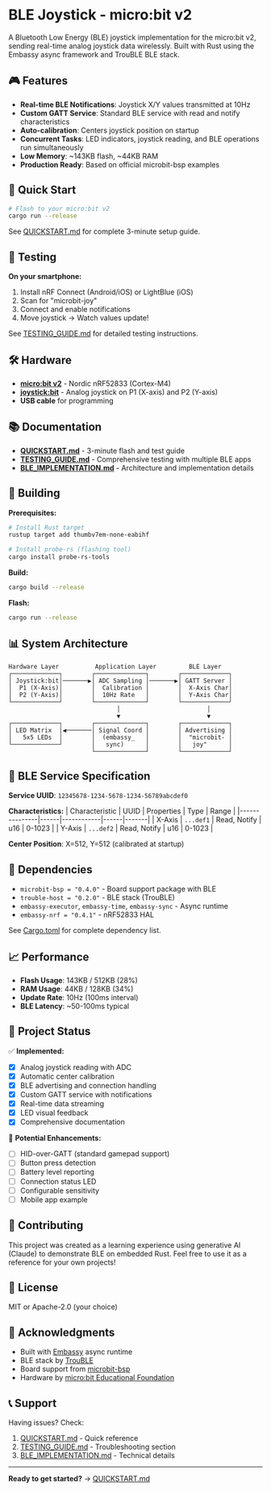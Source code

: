 # BLE Joystick - micro:bit v2

A Bluetooth Low Energy (BLE) joystick implementation for the micro:bit v2, sending real-time analog joystick data wirelessly. Built with Rust using the Embassy async framework and TrouBLE BLE stack.

## 🎮 Features

- **Real-time BLE Notifications**: Joystick X/Y values transmitted at 10Hz
- **Custom GATT Service**: Standard BLE service with read and notify characteristics
- **Auto-calibration**: Centers joystick position on startup
- **Concurrent Tasks**: LED indicators, joystick reading, and BLE operations run simultaneously
- **Low Memory**: ~143KB flash, ~44KB RAM
- **Production Ready**: Based on official microbit-bsp examples

## 🚀 Quick Start

```bash
# Flash to your micro:bit v2
cargo run --release
```

See [QUICKSTART.md](QUICKSTART.md) for complete 3-minute setup guide.

## 📱 Testing

**On your smartphone:**
1. Install nRF Connect (Android/iOS) or LightBlue (iOS)
2. Scan for "microbit-joy"
3. Connect and enable notifications
4. Move joystick → Watch values update!

See [TESTING_GUIDE.md](TESTING_GUIDE.md) for detailed testing instructions.

## 🛠️ Hardware

- **[micro:bit v2](https://microbit.org)** - Nordic nRF52833 (Cortex-M4)
- **[joystick:bit](https://wiki.elecfreaks.com/en/microbit/expansion-board/joystick-bit-v2/)** - Analog joystick on P1 (X-axis) and P2 (Y-axis)
- **USB cable** for programming

## 📚 Documentation

- **[QUICKSTART.md](QUICKSTART.md)** - 3-minute flash and test guide
- **[TESTING_GUIDE.md](TESTING_GUIDE.md)** - Comprehensive testing with multiple BLE apps
- **[BLE_IMPLEMENTATION.md](BLE_IMPLEMENTATION.md)** - Architecture and implementation details

## 🔧 Building

**Prerequisites:**
```bash
# Install Rust target
rustup target add thumbv7em-none-eabihf

# Install probe-rs (flashing tool)
cargo install probe-rs-tools
```

**Build:**
```bash
cargo build --release
```

**Flash:**
```bash
cargo run --release
```

## 📊 System Architecture

```
Hardware Layer          Application Layer         BLE Layer
┌─────────────┐        ┌──────────────┐        ┌─────────────┐
│ Joystick:bit│───────▶│ ADC Sampling │───────▶│ GATT Server │
│  P1 (X-Axis)│        │  Calibration │        │  X-Axis Char│
│  P2 (Y-Axis)│        │  10Hz Rate   │        │  Y-Axis Char│
└─────────────┘        └──────────────┘        └─────────────┘
                              │                        │
                              ▼                        ▼
┌─────────────┐        ┌──────────────┐        ┌─────────────┐
│ LED Matrix  │◀───────│ Signal Coord │        │ Advertising │
│   5x5 LEDs  │        │  (embassy_   │        │  "microbit- │
└─────────────┘        │   sync)      │        │   joy"      │
                       └──────────────┘        └─────────────┘
```

## 🔌 BLE Service Specification

**Service UUID**: `12345678-1234-5678-1234-56789abcdef0`

**Characteristics:**
| Characteristic | UUID | Properties | Type | Range |
|---------------|------|------------|------|-------|
| X-Axis | `...def1` | Read, Notify | u16 | 0-1023 |
| Y-Axis | `...def2` | Read, Notify | u16 | 0-1023 |

**Center Position**: X=512, Y=512 (calibrated at startup)

## 🧩 Dependencies

- `microbit-bsp = "0.4.0"` - Board support package with BLE
- `trouble-host = "0.2.0"` - BLE stack (TrouBLE)
- `embassy-executor`, `embassy-time`, `embassy-sync` - Async runtime
- `embassy-nrf = "0.4.1"` - nRF52833 HAL

See [Cargo.toml](Cargo.toml) for complete dependency list.

## 📈 Performance

- **Flash Usage**: 143KB / 512KB (28%)
- **RAM Usage**: 44KB / 128KB (34%)
- **Update Rate**: 10Hz (100ms interval)
- **BLE Latency**: ~50-100ms typical

## 🎯 Project Status

✅ **Implemented:**
- [x] Analog joystick reading with ADC
- [x] Automatic center calibration
- [x] BLE advertising and connection handling
- [x] Custom GATT service with notifications
- [x] Real-time data streaming
- [x] LED visual feedback
- [x] Comprehensive documentation

🚧 **Potential Enhancements:**
- [ ] HID-over-GATT (standard gamepad support)
- [ ] Button press detection
- [ ] Battery level reporting
- [ ] Connection status LED
- [ ] Configurable sensitivity
- [ ] Mobile app example

## 🤝 Contributing

This project was created as a learning experience using generative AI (Claude) to demonstrate BLE on embedded Rust. Feel free to use it as a reference for your own projects!

## 📝 License

MIT or Apache-2.0 (your choice)

## 🙏 Acknowledgments

- Built with [Embassy](https://embassy.dev/) async runtime
- BLE stack by [TrouBLE](https://github.com/embassy-rs/trouble)
- Board support from [microbit-bsp](https://github.com/lulf/microbit-bsp)
- Hardware by [micro:bit Educational Foundation](https://microbit.org)

## 📞 Support

Having issues? Check:
1. [QUICKSTART.md](QUICKSTART.md) - Quick reference
2. [TESTING_GUIDE.md](TESTING_GUIDE.md) - Troubleshooting section
3. [BLE_IMPLEMENTATION.md](BLE_IMPLEMENTATION.md) - Technical details

---

**Ready to get started?** → [QUICKSTART.md](QUICKSTART.md)
